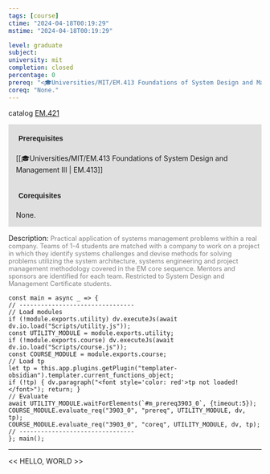 ```yaml
---
tags: [course]
ctime: "2024-04-18T00:19:29"
mstime: "2024-04-18T00:19:29"

level: graduate
subject: 
university: mit
completion: closed
percentage: 0
prereq: "<🎓Universities/MIT/EM.413 Foundations of System Design and Management III>"
coreq: "None."
---
```


catalog [EM.421](http://student.mit.edu/catalog/mEMa.html#EM.421)

<span style="display: block; padding: 15px; background-color: rgb(100, 100, 100, 0.2);"><font id="m_prereq3903_0" style="display: block; font-family: Arial, sans-serif; font-weight: bold; padding: 5px">Prerequisites</font><br><span id="prereq3903_0">[[🎓Universities/MIT/EM.413 Foundations of System Design and Management III | EM.413]]</span></span>
<span style="display: block; padding: 15px; background-color: rgb(100, 100, 100, 0.2);"><font id="m_coreq3903_0" style="display: block; font-family: Arial, sans-serif; font-weight: bold; padding: 5px">Corequisites</font><br><span id="coreq3903_0">None.</span></span>

<font style="">Description:</font>
<font style="color: grey; font-size: 0.8rem;">Practical application of systems management problems within a real company. Teams of 1-4 students are matched with a company to work on a project in which they identify systems challenges and devise methods for solving problems utilizing the system architecture, systems engineering and project management methodology covered in the EM core sequence. Mentors and sponsors are identified for each team. Restricted to System Design and Management Certificate students.</font>

```dataviewjs
const main = async _ => {
// --------------------------------
// Load modules
if (!module.exports.utility) dv.executeJs(await dv.io.load("Scripts/utility.js"));
const UTILITY_MODULE = module.exports.utility;
if (!module.exports.course) dv.executeJs(await dv.io.load("Scripts/course.js"));
const COURSE_MODULE = module.exports.course;
// Load tp
let tp = this.app.plugins.getPlugin("templater-obsidian").templater.current_functions_object;
if (!tp) { dv.paragraph("<font style='color: red'>tp not loaded!</font>"); return; }
// Evaluate
await UTILITY_MODULE.waitForElements(`#m_prereq3903_0`, {timeout:5});
COURSE_MODULE.evaluate_req("3903_0", "prereq", UTILITY_MODULE, dv, tp);
COURSE_MODULE.evaluate_req("3903_0", "coreq", UTILITY_MODULE, dv, tp);
// --------------------------------
}; main();
```

---

<< HELLO, WORLD >>
